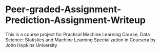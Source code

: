 # Peer-graded-Assignment-Prediction-Assignment-Writeup
This is a course project for Practical Machine Learning Course, Data Science: Statistics and Machine Learning Specialization in Coursera by John Hopkins University
